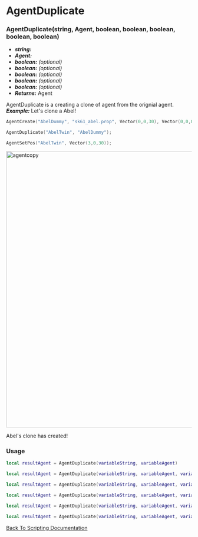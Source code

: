# AgentDuplicate

### AgentDuplicate(string, Agent, boolean, boolean, boolean, boolean, boolean)
- ***string:*** 
- ***Agent:*** 
- ***boolean:*** *(optional)* 
- ***boolean:*** *(optional)* 
- ***boolean:*** *(optional)* 
- ***boolean:*** *(optional)* 
- ***boolean:*** *(optional)* 
- ***Returns:*** Agent

AgentDuplicate is a creating a clone of agent from the orignial agent. ***Example:*** Let's clone a Abel!
```Lua
AgentCreate("AbelDummy", "sk61_abel.prop", Vector(0,0,30), Vector(0,0,0), kScene, false, false);

AgentDuplicate("AbelTwin", "AbelDummy");

AgentSetPos("AbelTwin", Vector(3,0,30));
```
<img width="1401" height="750" alt="agentcopy" src="https://github.com/user-attachments/assets/18069aea-b055-46d4-a97b-d5ae46b6a868" />

Abel's clone has created!

### Usage

```Lua
local resultAgent = AgentDuplicate(variableString, variableAgent)
```

```Lua
local resultAgent = AgentDuplicate(variableString, variableAgent, variableBoolean)
```

```Lua
local resultAgent = AgentDuplicate(variableString, variableAgent, variableBoolean, variableBoolean)
```

```Lua
local resultAgent = AgentDuplicate(variableString, variableAgent, variableBoolean, variableBoolean, variableBoolean)
```

```Lua
local resultAgent = AgentDuplicate(variableString, variableAgent, variableBoolean, variableBoolean, variableBoolean, variableBoolean)
```

```Lua
local resultAgent = AgentDuplicate(variableString, variableAgent, variableBoolean, variableBoolean, variableBoolean, variableBoolean, variableBoolean)
```



[Back To Scripting Documentation](../README.md)
